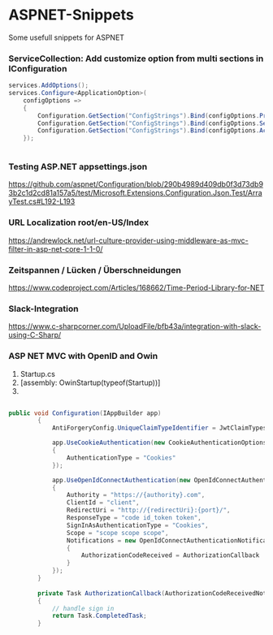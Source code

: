 # ASPNET-Snippets
Some usefull snippets for ASPNET


### ServiceCollection: Add customize option from multi sections in IConfiguration
```C#
services.AddOptions();
services.Configure<ApplicationOption>(
    configOptions =>
    {
        Configuration.GetSection("ConfigStrings").Bind(configOptions.ProviderOptions);
        Configuration.GetSection("ConfigStrings").Bind(configOptions.SecretOptions);
        Configuration.GetSection("ConfigStrings").Bind(configOptions.AccountOptions);
    });
    
```
### Testing ASP.NET appsettings.json
https://github.com/aspnet/Configuration/blob/290b4989d409db0f3d73db93b2c1d2cd81a157a5/test/Microsoft.Extensions.Configuration.Json.Test/ArrayTest.cs#L192-L193

### URL Localization  root/en-US/Index
https://andrewlock.net/url-culture-provider-using-middleware-as-mvc-filter-in-asp-net-core-1-1-0/

### Zeitspannen / Lücken / Überschneidungen
https://www.codeproject.com/Articles/168662/Time-Period-Library-for-NET

### Slack-Integration
https://www.c-sharpcorner.com/UploadFile/bfb43a/integration-with-slack-using-C-Sharp/


### ASP NET MVC with OpenID and Owin
1. Startup.cs
2. [assembly: OwinStartup(typeof(Startup))]
3. 
```c#

public void Configuration(IAppBuilder app)
        {
            AntiForgeryConfig.UniqueClaimTypeIdentifier = JwtClaimTypes.Name;

            app.UseCookieAuthentication(new CookieAuthenticationOptions
            {
                AuthenticationType = "Cookies"
            });

            app.UseOpenIdConnectAuthentication(new OpenIdConnectAuthenticationOptions
            {
                Authority = "https://{authority}.com",
                ClientId = "client",
                RedirectUri = "http://{redirectUri}:{port}/",
                ResponseType = "code id_token token",
                SignInAsAuthenticationType = "Cookies",
                Scope = "scope scope scope",
                Notifications = new OpenIdConnectAuthenticationNotifications
                {
                    AuthorizationCodeReceived = AuthorizationCallback
                }
            });
        }
        
        private Task AuthorizationCallback(AuthorizationCodeReceivedNotification message)
        {
            // handle sign in
            return Task.CompletedTask;
        }

```

